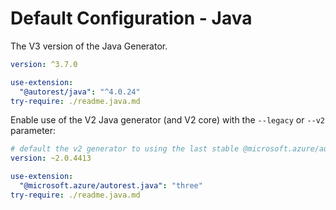 # Default Configuration - Java

The V3 version of the Java Generator.

```yaml $(java) && !$(legacy) && !$(v2) && !isRequested('@microsoft.azure/autorest.java')
version: ^3.7.0

use-extension:
  "@autorest/java": "^4.0.24"
try-require: ./readme.java.md
```

Enable use of the V2 Java generator (and V2 core) with the `--legacy` or `--v2` parameter:

```yaml $(java) && ($(legacy) || $(v2) || isRequested('@microsoft.azure/autorest.java'))
# default the v2 generator to using the last stable @microsoft.azure/autorest-core
version: ~2.0.4413

use-extension:
  "@microsoft.azure/autorest.java": "three"
try-require: ./readme.java.md
```
